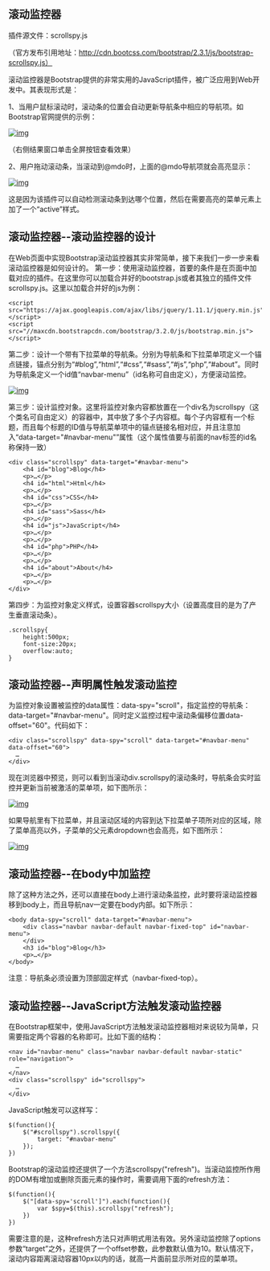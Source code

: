 ## 滚动监控器

插件源文件：scrollspy.js

（官方发布引用地址：http://cdn.bootcss.com/bootstrap/2.3.1/js/bootstrap-scrollspy.js）

滚动监控器是Bootstrap提供的非常实用的JavaScript插件，被广泛应用到Web开发中。其表现形式是：

1、当用户鼠标滚动时，滚动条的位置会自动更新导航条中相应的导航项。如Bootstrap官网提供的示例：

[![img](http://img.mukewang.com/541a88ea0001ee0006470259.jpg)](http://img.mukewang.com/541a88ea0001ee0006470259.jpg)

（右侧结果窗口单击全屏按钮查看效果）

2、用户拖动滚动条，当滚动到@mdo时，上面的@mdo导航项就会高亮显示：

[![img](http://img.mukewang.com/541a89290001304506520221.jpg)](http://img.mukewang.com/541a89290001304506520221.jpg)

这是因为该插件可以自动检测滚动条到达哪个位置，然后在需要高亮的菜单元素上加了一个“active”样式。

## 滚动监控器--滚动监控器的设计

在Web页面中实现Bootstrap滚动监控器其实非常简单，接下来我们一步一步来看滚动监控器是如何设计的。
第一步：使用滚动监控器，首要的条件是在页面中加载对应的插件。在这里你可以加载合并好的bootstrap.js或者其独立的插件文件scrollspy.js。这里以加载合并好的js为例：

```
<script src="https://ajax.googleapis.com/ajax/libs/jquery/1.11.1/jquery.min.js"></script>
<script src="//maxcdn.bootstrapcdn.com/bootstrap/3.2.0/js/bootstrap.min.js"></script>
```

第二步：设计一个带有下拉菜单的导航条。分别为导航条和下拉菜单项定义一个锚点链接，锚点分别为“#blog”,“html”,“#css”,“#sass”,“#js”,“php”,“#about”。同时为导航条定义一个id值“navbar-menu”（id名称可自由定义），方便滚动监控。

[![img](http://img.mukewang.com/546c61e10001f73111010537.jpg)](http://img.mukewang.com/546c61e10001f73111010537.jpg)


第三步：设计监控对象。这里将监控对象内容都放置在一个div名为scrollspy（这个类名可自由定义）的容器中，其中放了多个子内容框。每个子内容框有一个标题，而且每个标题的ID值与导航菜单项中的锚点链接名相对应，并且注意加入“data-target="#navbar-menu"”属性（这个属性值要与前面的nav标签的id名称保持一致）

```
<div class="scrollspy" data-target="#navbar-menu">
    <h4 id="blog">Blog</h4>
    <p>…</p>
    <h4 id="html">Html</h4>
    <p>…</p>
    <h4 id="css">CSS</h4>
    <p>…</p>
    <h4 id="sass">Sass</h4>
    <p>…</p>
    <h4 id="js">JavaScript</h4>
    <p>…</p>
    <p>…</p>
    <h4 id="php">PHP</h4>
    <p>…</p>
    <p>…</p>
    <h4 id="about">About</h4>
    <p>…</p>
    <p>…</p>
</div>
```

第四步：为监控对象定义样式，设置容器scrollspy大小（设置高度目的是为了产生垂直滚动条）。

```
.scrollspy{
    height:500px;
    font-size:20px;
    overflow:auto;
}
```

## 滚动监控器--声明属性触发滚动监控

为监控对象设置被监控的data属性：data-spy="scroll"，指定监控的导航条：data-target="#navbar-menu"。同时定义监控过程中滚动条偏移位置data-offset="60"。代码如下：

```
<div class="scrollspy" data-spy="scroll" data-target="#navbar-menu" data-offset="60">
  …
</div>
```

现在浏览器中预览，则可以看到当滚动div.scrollspy的滚动条时，导航条会实时监控并更新当前被激活的菜单项，如下图所示：

[![img](http://img.mukewang.com/541a8b520001ac3006660251.jpg)](http://img.mukewang.com/541a8b520001ac3006660251.jpg)  

如果导航里有下拉菜单，并且滚动区域的内容到达下拉菜单子项所对应的区域，除了菜单高亮以外，子菜单的父元素dropdown也会高亮，如下图所示：

[![img](http://img.mukewang.com/541a8b6b0001b46406600304.jpg)](http://img.mukewang.com/541a8b6b0001b46406600304.jpg)



## 滚动监控器--在body中加监控

除了这种方法之外，还可以直接在body上进行滚动条监控，此时要将滚动监控器移到body上，而且导航nav一定要在body内部。如下所示：

```
<body data-spy="scroll" data-target="#navbar-menu">
    <div class="navbar navbar-default navbar-fixed-top" id="navbar-menu">
    </div>
    <h3 id="blog">Blog</h3>
    <p>…</p>
</body>
```

注意：导航条必须设置为顶部固定样式（navbar-fixed-top）。



## 滚动监控器--JavaScript方法触发滚动监控器

在Bootstrap框架中，使用JavaScript方法触发滚动监控器相对来说较为简单，只需要指定两个容器的名称即可。比如下面的结构：

```
<nav id="navbar-menu" class="navbar navbar-default navbar-static" role="navigation">
  …
</nav>
<div class="scrollspy" id="scrollspy">
  …
</div>
```

JavaScript触发可以这样写：

```
$(function(){
    $("#scrollspy").scrollspy({
        target: "#navbar-menu"
    });
})
```

Bootstrap的滚动监控还提供了一个方法scrollspy("refresh")。当滚动监控所作用的DOM有增加或删除页面元素的操作时，需要调用下面的refresh方法：

```
$(function(){
    $("[data-spy='scroll']").each(function(){
        var $spy=$(this).scrollspy("refresh");
    })
})
```

需要注意的是，这种refresh方法只对声明式用法有效。另外滚动监控除了options参数“target”之外，还提供了一个offset参数，此参数默认值为10。默认情况下，滚动内容距离滚动容器10px以内的话，就高一片面前显示所对应的菜单项。